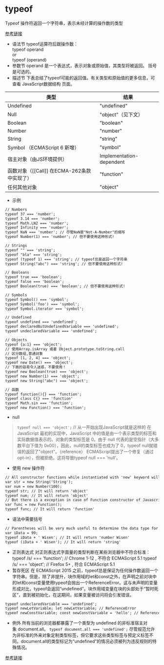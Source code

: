 # typeof

Typeof 操作符返回一个字符串，表示未经计算的操作数的类型

[参考链接](https://developer.mozilla.org/zh-CN/docs/Web/JavaScript/Reference/Operators/typeof)

- 语法节
typeof运算符后跟操作数：  
typeof operand  
or  
typeof (operand)  
- 参数节
operand 是一个表达式，表示对象或原始值，其类型将被返回。
括号是可选的。  
- 描述节
下表总结了typeof可能的返回值。有关类型和原始值的更多信息，可查看 JavaScript数据结构 页面。  

| 类型 | 结果 |
| --- | --- |
| Undefined | "undefined" |
|Null|"object"（见下文）|
|Boolean|"boolean"|
|Number|"number"|
|String|"string"|
|Symbol （ECMAScript 6 新增）|"symbol"|
|宿主对象（由JS环境提供）|Implementation-dependent|
|函数对象（[[Call]] 在ECMA-262条款中实现了）|"function"|
|任何其他对象|"object"|

- 示例

```html
// Numbers
typeof 37 === 'number';
typeof 3.14 === 'number';
typeof Math.LN2 === 'number';
typeof Infinity === 'number';
typeof NaN === 'number'; // 尽管NaN是"Not-A-Number"的缩写
typeof Number(1) === 'number'; // 但不要使用这种形式!

// Strings
typeof "" === 'string';
typeof "bla" === 'string';
typeof (typeof 1) === 'string'; // typeof总是返回一个字符串
typeof String("abc") === 'string'; // 但不要使用这种形式!

// Booleans
typeof true === 'boolean';
typeof false === 'boolean';
typeof Boolean(true) === 'boolean'; // 但不要使用这种形式!

// Symbols
typeof Symbol() === 'symbol';
typeof Symbol('foo') === 'symbol';
typeof Symbol.iterator === 'symbol';

// Undefined
typeof undefined === 'undefined';
typeof declaredButUndefinedVariable === 'undefined';
typeof undeclaredVariable === 'undefined';

// Objects
typeof {a:1} === 'object';
// 使用Array.isArray 或者 Object.prototype.toString.call
// 区分数组,普通对象
typeof [1, 2, 4] === 'object';
typeof new Date() === 'object';
// 下面的容易令人迷惑，不要使用！
typeof new Boolean(true) === 'object';
typeof new Number(1) === 'object';
typeof new String("abc") === 'object';

// 函数
typeof function(){} === 'function';
typeof class C{} === 'function'
typeof Math.sin === 'function';
typeof new Function() === 'function';
```

- null

>`typeof null === 'object';` // 从一开始出现JavaScript就是这样的
在 JavaScript 最初的实现中，JavaScript 中的值是由一个表示类型的标签和实际数据值表示的。对象的类型标签是 0。由于 null 代表的是空指针（大多数平台下值为 0x00），因此，null的类型标签也成为了 0，typeof null就错误的返回了"object"。（reference）
ECMAScript提出了一个修复（通过opt-in），但被拒绝。这将导致typeof null === 'null'。  

- 使用 new 操作符

```html
// All constructor functions while instantiated with 'new' keyword will always be typeof 'object'
var str = new String('String');
var num = new Number(100);
typeof str; // It will return 'object'
typeof num; // It will return 'object'
// But there is a exception in case of Function constructor of Javascript
var func = new Function();
typeof func; // It will return 'function'
```

- 语法中需要括号

```html
// Parentheses will be very much useful to determine the data type for expressions.
var iData = 99;
typeof iData + ' Wisen'; // It will return 'number Wisen'
typeof (iData + ' Wisen'); // It will return 'string'
```

- 正则表达式
对正则表达式字面量的类型判断在某些浏览器中不符合标准：
typeof /s/ === 'function'; // Chrome 1-12 , 不符合 ECMAScript 5.1
typeof /s/ === 'object'; // Firefox 5+ , 符合
ECMAScript 5.1
- 暂存死区
在 ECMAScript 2015 之前，typeof总是保证为任何操作数返回一个字符串。但是，除了非提升，块作用域的let和const之外，在声明之前对块中的let和const变量使用typeof会抛出一个ReferenceError。这与未声明的变量形成对比，typeof会返回“undefined”。块作用域变量在块的头部处于“暂时死区”，直到被初始化，在这期间，如果变量被访问将会引发错误。  

```html
typeof undeclaredVariable === 'undefined';
typeof newLetVariable; let newLetVariable; // ReferenceError
typeof newConstVariable; const newConstVariable = 'hello'; // ReferenceError
```

- 例外
所有当前的浏览器都暴露了一个类型为 undefined 的非标准宿主对象 document.all。
`typeof document.all === 'undefined';`
尽管规范允许为非标准的外来对象定制类型标签，但它要求这些类型标签与预定义标签不同。document.all的类型标记为“undefined”的情况必须被列为违反规则的特殊情况。

[参考链接](https://developer.mozilla.org/zh-CN/docs/Web/JavaScript/Reference/Operators/typeof)
